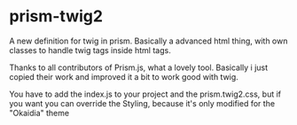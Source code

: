 # prism-twig2
A new definition for twig in prism. Basically a advanced html thing, with own classes to handle twig tags inside html tags. 

Thanks to all contributors of Prism.js, what a lovely tool. Basically i just copied their work and improved it a bit to work good with twig.

You have to add the index.js to your project and the prism.twig2.css, but if you want you can override the Styling, because it's only modified for the "Okaidia" theme
